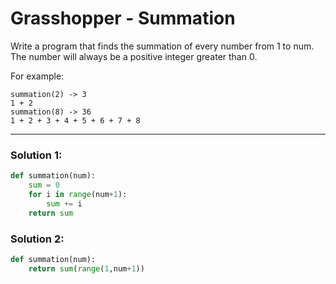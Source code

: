 # Grasshopper - Summation

Write a program that finds the summation of every number from 1 to num. The number will always be a positive integer greater than 0.

For example:

```
summation(2) -> 3
1 + 2
summation(8) -> 36
1 + 2 + 3 + 4 + 5 + 6 + 7 + 8
```

---

### Solution 1:

```python
def summation(num):
    sum = 0
    for i in range(num+1):
        sum += i
    return sum
```

### Solution 2:

```python
def summation(num):
    return sum(range(1,num+1))
```
